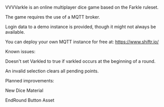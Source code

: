 VVVVarkle is an online multiplayer dice game based on the Farkle ruleset.

The game requires the use of a MQTT broker.

Login data to a demo instance is provided, though it might not always be available.

You can deploy your own MQTT instance for free at: https://www.shiftr.io/


Known issues:

Doesn't set Varkled to true if varkled occurs at the beginning of a round.

An invalid selection clears all pending points.


Planned improvements:

New Dice Material

EndRound Button Asset